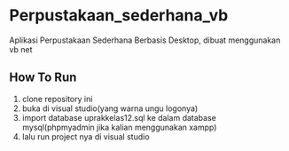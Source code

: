 # Perpustakaan_sederhana_vb
Aplikasi Perpustakaan Sederhana Berbasis Desktop, dibuat menggunakan vb net

## How To Run
1. clone repository ini
2. buka di visual studio(yang warna ungu logonya)
3. import database uprakkelas12.sql ke dalam database mysql(phpmyadmin jika kalian menggunakan xampp)
4. lalu run project nya di visual studio
